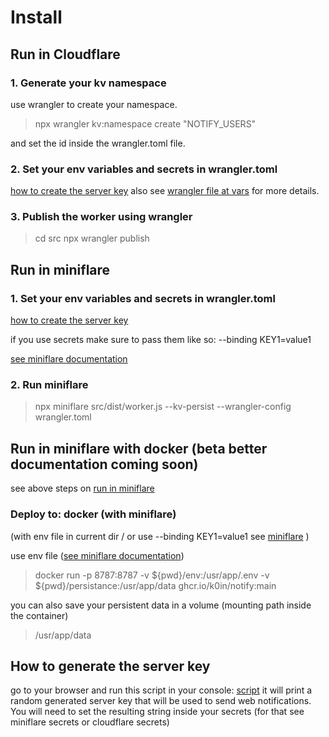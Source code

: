 # Install

## Run in Cloudflare

### 1. Generate your kv namespace

use wrangler to create your namespace.

> npx wrangler kv:namespace create "NOTIFY_USERS"

and set the id inside the wrangler.toml file.

### 2. Set your env variables and secrets in wrangler.toml

[how to create the server key](#How-to-generate-the-server-key)
also see [wrangler file at vars](/app/wrangler.toml) for more details.

### 3. Publish the worker using wrangler

> cd src
> npx wrangler publish

## Run in miniflare

### 1. Set your env variables and secrets in wrangler.toml

[how to create the server key](#server-key)

if you use secrets make sure to pass them like so: --binding KEY1=value1

[see miniflare documentation](https://miniflare.dev/variables-secrets.html)

### 2. Run miniflare

> npx miniflare src/dist/worker.js --kv-persist --wrangler-config wrangler.toml

## Run in miniflare with docker (beta better documentation coming soon)

see above steps on [run in miniflare](#run-in-miniflare)

### Deploy to: docker (with miniflare)

(with env file in current dir / or use --binding KEY1=value1 see [miniflare](#Run-in-miniflare) )

use env file ([see miniflare documentation](https://miniflare.dev/variables-secrets.html#env-files))

> docker run -p 8787:8787 -v ${pwd}/env:/usr/app/.env -v ${pwd}/persistance:/usr/app/data ghcr.io/k0in/notify:main

you can also save your persistent data in a volume (mounting path inside the container)

> /usr/app/data

## How to generate the server key

go to your browser and run this script in your console: [script](../helper/main.js)
it will print a random generated server key that will be used to send web notifications.
You will need to set the resulting string inside your secrets (for that see miniflare secrets or cloudflare secrets)
